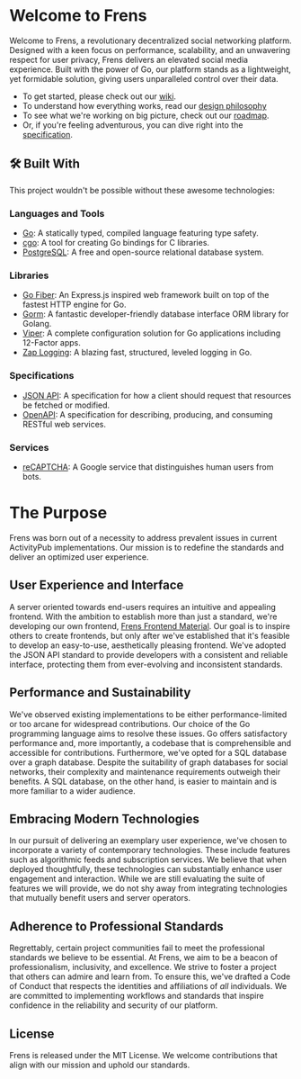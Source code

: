 # Welcome to Frens

Welcome to Frens, a revolutionary decentralized social networking platform. Designed with a keen focus on performance, scalability, and an unwavering respect for user privacy, Frens delivers an elevated social media experience. Built with the power of Go, our platform stands as a lightweight, yet formidable solution, giving users unparalleled control over their data.

- To get started, please check out our [wiki](https://github.com/bwoff11/frens/wiki).
- To understand how everything works, read our [design philosophy](https://github.com/bwoff11/frens/wiki/Design-Philosophy)
- To see what we're working on big picture, check out our [roadmap](https://github.com/users/bwoff11/projects/2/views/1).
- Or, if you're feeling adventurous, you can dive right into the [specification](https://github.com/bwoff11/frens/blob/main/docs/swagger.yaml).

## 🛠 Built With

This project wouldn't be possible without these awesome technologies:

### Languages and Tools
- [Go](https://golang.org/): A statically typed, compiled language featuring type safety.
- [cgo](https://golang.org/cmd/cgo/): A tool for creating Go bindings for C libraries.
- [PostgreSQL](https://www.postgresql.org/): A free and open-source relational database system.

### Libraries
- [Go Fiber](https://github.com/gofiber/fiber): An Express.js inspired web framework built on top of the fastest HTTP engine for Go.
- [Gorm](https://gorm.io/): A fantastic developer-friendly database interface ORM library for Golang.
- [Viper](https://github.com/spf13/viper): A complete configuration solution for Go applications including 12-Factor apps.
- [Zap Logging](https://github.com/uber-go/zap): A blazing fast, structured, leveled logging in Go.

### Specifications
- [JSON API](https://jsonapi.org/): A specification for how a client should request that resources be fetched or modified.
- [OpenAPI](https://swagger.io/specification/): A specification for describing, producing, and consuming RESTful web services.

### Services
- [reCAPTCHA](https://www.google.com/recaptcha/about/): A Google service that distinguishes human users from bots.

# The Purpose

Frens was born out of a necessity to address prevalent issues in current ActivityPub implementations. Our mission is to redefine the standards and deliver an optimized user experience.

## User Experience and Interface

A server oriented towards end-users requires an intuitive and appealing frontend. With the ambition to establish more than just a standard, we're developing our own frontend, [Frens Frontend Material](https://github.com/bwoff11/frens-frontend-material). Our goal is to inspire others to create frontends, but only after we've established that it's feasible to develop an easy-to-use, aesthetically pleasing frontend. We've adopted the JSON API standard to provide developers with a consistent and reliable interface, protecting them from ever-evolving and inconsistent standards.

## Performance and Sustainability

We've observed existing implementations to be either performance-limited or too arcane for widespread contributions. Our choice of the Go programming language aims to resolve these issues. Go offers satisfactory performance and, more importantly, a codebase that is comprehensible and accessible for contributions. Furthermore, we've opted for a SQL database over a graph database. Despite the suitability of graph databases for social networks, their complexity and maintenance requirements outweigh their benefits. A SQL database, on the other hand, is easier to maintain and is more familiar to a wider audience.

## Embracing Modern Technologies

In our pursuit of delivering an exemplary user experience, we've chosen to incorporate a variety of contemporary technologies. These include features such as algorithmic feeds and subscription services. We believe that when deployed thoughtfully, these technologies can substantially enhance user engagement and interaction. While we are still evaluating the suite of features we will provide, we do not shy away from integrating technologies that mutually benefit users and server operators.

## Adherence to Professional Standards

Regrettably, certain project communities fail to meet the professional standards we believe to be essential. At Frens, we aim to be a beacon of professionalism, inclusivity, and excellence. We strive to foster a project that others can admire and learn from. To ensure this, we've drafted a Code of Conduct that respects the identities and affiliations of *all* individuals. We are committed to implementing workflows and standards that inspire confidence in the reliability and security of our platform.

## License

Frens is released under the MIT License. We welcome contributions that align with our mission and uphold our standards.
